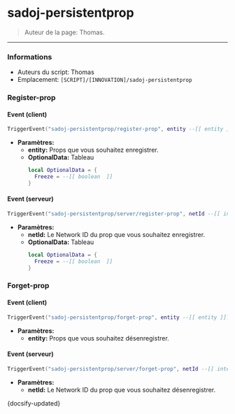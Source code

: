# sadoj-persistentprop

> Auteur de la page: Thomas.

---

### Informations

* Auteurs du script: Thomas
* Emplacement: `[SCRIPT]/[INNOVATION]/sadoj-persistentprop`


### Register-prop

<!-- tabs:start -->
#### **Event (client)**
```lua
TriggerEvent("sadoj-persistentprop/register-prop", entity --[[ entity ]], OptionalData --[[ table ]])
```

* **Paramètres:**
  * **entity:** Props que vous souhaitez enregistrer.
  * **OptionalData:** Tableau
      ```lua
      local OptionalData = {
        Freeze = --[[ boolean  ]]
      }
      ```

#### **Event (serveur)**
```lua
TriggerEvent("sadoj-persistentprop/server/register-prop", netId --[[ integer ]], OptionalData --[[ table ]])
```

* **Paramètres:**
  * **netId:** Le Network ID du prop que vous souhaitez enregistrer.
  * **OptionalData:** Tableau
      ```lua
      local OptionalData = {
        Freeze = --[[ boolean  ]]
      }
      ```
<!-- tabs:end -->



### Forget-prop

<!-- tabs:start -->
#### **Event (client)**

```lua
TriggerEvent("sadoj-persistentprop/forget-prop", entity --[[ entity ]])
```

* **Paramètres:**
  * **entity:** Props que vous souhaitez désenregistrer.


#### **Event (serveur)**

```lua
TriggerEvent("sadoj-persistentprop/server/forget-prop", netId --[[ integer ]])
```

* **Paramètres:**
  * **netId:** Le Network ID du prop que vous souhaitez désenregistrer.


<!-- tabs:end -->

{docsify-updated}